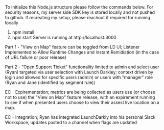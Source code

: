 To initialize this Node.js structure please follow the commands below. 
For security reasons, my server side SDK key is stored locally and not pushed to github. If recreating my setup, please reachout if required for running locally
1. npm install
2. npm start
    Server is running at http://localhost:3000

Part 1 - "View on Map" feature can be toggled from LD UI; Listener Implemented to Allow Runtime Changes and Instant Remidiation (in the case of URL failure or poor release)

Part 2 - "Open Support Ticket" functionality limited to admin and select user (Ryan) targeted via user selection with Launch Darkley; context driven by login and allowed for specific users (admin) or users with "manager" role (Ryan and Jane (identified by segment rule))

EC - Expirementation; metrics are being collected as users use (or choose not to use) the "View on Map" feature release, with an expirement running to see if when presented users choose to view their assest live location on a map. 

EC - Integration; Ryan has integrated LaunchDarkly into his personal Slack Workspace, updates posted to a channel when flags are updated